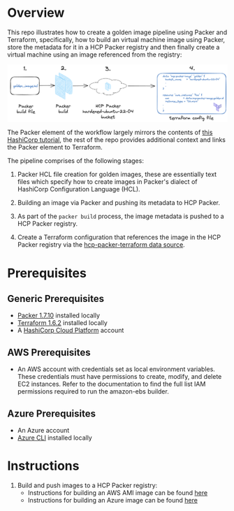 # Overview

This repo illustrates how to create a golden image pipeline using Packer and Terraform, specifically, how to build an virtual machine image using Packer, store the metadata for it in a HCP Packer registry and then finally
create a virtual machine using an image referenced from the registry:

<img style="float: left; margin: 0px 15px 15px 0px;" src="https://github.com/chrisadkin/packer-golden-img-pipeline/blob/main/png_images/golden_image_workflow.png?raw=true">

The Packer element of the workflow largely mirrors the contents of [this HashiCorp tutorial](https://developer.hashicorp.com/packer/tutorials/hcp-get-started/hcp-push-image-metadata), the rest of the repo provides additional context and links the Packer element to Terraform.

The pipeline comprises of the following stages:

1. Packer HCL file creation for golden images, these are essentially text files which specify how to create images in Packer's dialect of HashiCorp Configuration Language (HCL).

2. Building an image via Packer and pushing its metadata to HCP Packer.

3. As part of the ```packer build``` process, the image metadata is pushed to a HCP Packer registry.

4. Create a Terraform configuration that references the image in the HCP Packer registry via the [hcp-packer-terraform data source](https://developer.hashicorp.com/packer/docs/datasources/hcp/hcp-packer-image).

# Prerequisites
## Generic Prerequisites

- [Packer 1.7.10](https://developer.hashicorp.com/packer/downloads) installed locally
- [Terraform 1.6.2](https://developer.hashicorp.com/terraform/tutorials/aws-get-started/install-cli) installed locally
- A [HashiCorp Cloud Platform](https://www.hashicorp.com/cloud) account

## AWS Prerequisites
- An AWS account with credentials set as local environment variables. These credentials must have permissions to create, modify, and delete EC2 instances. Refer to the documentation to find the full list IAM permissions required to run the amazon-ebs builder.

## Azure Prerequisites
- An Azure account
- [Azure CLI](https://learn.microsoft.com/en-us/cli/azure/install-azure-cli#install) installed locally

# Instructions

1. Build and push images to a HCP Packer registry:
   - Instructions for building an AWS AMI image can be found [here](https://developer.hashicorp.com/packer/tutorials/hcp-get-started/hcp-push-image-metadata)
   - Instructions for building an Azure image can be found [here](https://github.com/chrisadkin/packer-golden-img-pipeline/blob/main/PACKER.md)
